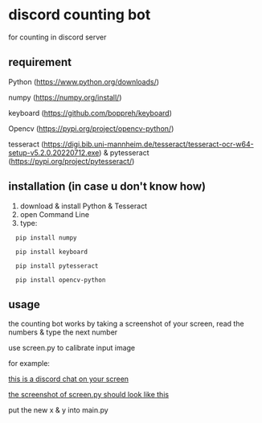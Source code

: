 discord counting bot
========
for counting in discord server
## requirement
Python (https://www.python.org/downloads/)

numpy (https://numpy.org/install/)

keyboard (https://github.com/boppreh/keyboard)

Opencv (https://pypi.org/project/opencv-python/)

tesseract (https://digi.bib.uni-mannheim.de/tesseract/tesseract-ocr-w64-setup-v5.2.0.20220712.exe)
& pytesseract (https://pypi.org/project/pytesseract/)
  
## installation (in case u don't know how)
1. download & install Python & Tesseract
2. open Command Line
3. type:
```
  pip install numpy
  
  pip install keyboard
  
  pip install pytesseract
  
  pip install opencv-python
```
## usage
the counting bot works by taking a screenshot of your screen, read the numbers & type the next number

use screen.py to calibrate input image

for example:

[this is a discord chat on your screen](ihaventernet.github.com/repository/discord-number-bot/image1.png)

[the screenshot of screen.py should look like this](ihaventernet.github.com/repository/discord-number-bot/image2.png)

put the new x & y into main.py

